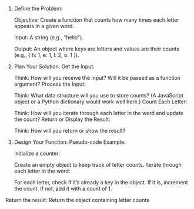 1. Define the Problem:

    Objective: Create a function that counts how many times each letter appears in a given word.
    
    Input: A string (e.g., "hello").
    
    Output: An object where keys are letters and values are their counts (e.g., { h: 1, e: 1, l: 2, o: 1 }).


2. Plan Your Solution:
Get the Input:

    Think: How will you receive the input? Will it be passed as a function argument?
    Process the Input:

    Think: What data structure will you use to store counts? (A JavaScript object or a Python dictionary would work well here.)
    Count Each Letter:

    Think: How will you iterate through each letter in the word and update the count?
    Return or Display the Result:

    Think: How will you return or show the result?

3. Design Your Function:
    Pseudo-code Example:

    Initialize a counter:

    Create an empty object to keep track of letter counts.
    Iterate through each letter in the word:

    For each letter, check if it’s already a key in the object.
    If it is, increment the count.
    If not, add it with a count of 1.
    
Return the result:
    Return the object containing letter counts